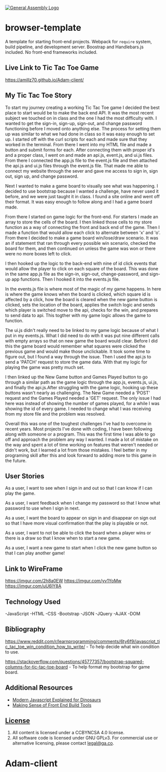 [![General Assembly Logo](https://camo.githubusercontent.com/1a91b05b8f4d44b5bbfb83abac2b0996d8e26c92/687474703a2f2f692e696d6775722e636f6d2f6b6538555354712e706e67)](https://generalassemb.ly/education/web-development-immersive)

# browser-template

A template for starting front-end projects. Webpack for `require` system, build
pipeline, and development server. Boostrap and Handlebars.js included. No
front-end frameworks included.

## Live Link to Tic Tac Toe Game

https://amillz70.github.io/Adam-client/

## My Tic Tac Toe Story
To start my journey creating a working Tic Tac Toe game I decided the best place to start would be to make the back end API. It was the most recent subject we touched on in class and the one I had the most difficulty with. I wanted to get the sign-in, sign-up, sign-out, and change password functioning before I moved onto anything else. The process for setting them up was similar to what we had done in class so it was easy enough to set up. I started off with the curl scripts for each and made sure that they worked in the terminal. From there I went into my HTML file and made a button and submit forms for each. After connecting them with proper id's and a proper class, I went on and made an api.js, event.js, and ui.js files. From there I connected the app.js file to the event.js file and then attached the api.js and ui.js files through the event.js file. That made me able to connect my website through the sever and gave me access to sign in, sign out, sign up, and change password.

Next I wanted to make a game board to visually see what was happening. I decided to use bootstrap because I wanted a challenge, have never used it before, and we were just taught it in class. I found a site online and went off their format. It was easy enough to follow along and I had a game board made.

From there I started on game logic for the front-end. For starters I made an array to store the cells of the board. I then linked those cells to my store function as a way of connecting the front and back end of the game. Then I made a function that would allow each click to alternate between 'x' and 'o'. From there I decided to make a game board win/lose/draw scenario. It was an if statement that ran through every possible win scenario, checked the board for them, and then continued on unless the game was won or there were no more boxes left to click.

I then hooked up the logic to the back-end with nine of id click events that would allow the player to click on each square of the board. This was done in the same app.js file as the sign-in, sign-out, change-password, and sign-up app functions. Then I hooked it into the events.js file.

In the events.js file is where most of the magic of my game happens. In here is where the game knows when the board is clicked, which square id is affected by a click, how the board is cleared when the new game button is clicked, sets the location of the board, applies the switch logic and sends which player is switched move to the api, checks for the win, and prepares to send data to api. This togther with my game logic allows the game to function.

The ui.js didn't really need to be linked to my game logic because of what I put in my events.js. What I did need to do with it was put nine different calls with empty arrays so that on new game the board would clear. Before I did this the game board would remember what squares were clicked the previous game and would make those unclickable. It took some time to figure out, but I found a way through the issue. Then I used the api.js to send a 'PATCH' request to store the game data. With that my logic for playing the game was pretty much set.

I then linked up the New Game button and Games Played button to go through a similar path as the game logic through the app.js, events.js, ui.js, and finally the api.js.After struggling with the game logic, hooking up these buttons wasn't nearly as challenging. The New Game needed a 'POST' request and the Games Played needed a 'GET' request. The only issue I had here was instead of showing the number of games played, for a while I was showing the id of every game. I needed to change what I was receiving from my store file and the problem was resolved.

Overall this was one of the toughest challenges I've had to overcome in recent years. Most projects I've done with coding, I have been following along with someone or a program. This was the first time I was able to go off and approach the problem any way I wanted. I made a lot of mistake on the way and spent a lot of time working on features that weren't needed or didn't work, but I learned a lot from those mistakes. I feel better in my programing skill after this and look forward to adding more to this game in the future.

## User Stories
As a user, I want to see when I sign in and out so that I can know if I can play the game.

As a user, I want feedback when I change my password so that I know what password to use when I sign in next.

As a user, I want the board to appear on sign in and disappear on sign out so that I have more visual confirmation that the play is playable or not.

As a user, I want to not be able to click the board when a player wins or there is a draw so that I know when to start a new game.

As a user, I want a new game to start when I click the new game button so that I can play another game!


## Link to WireFrame
https://imgur.com/2h8a0EW
https://imgur.com/yv1YoMw
https://imgur.com/uU6IY8A

## Technology Used
-JavaScript
-HTML
-CSS
-Bootstrap
-JSON
-JQuery
-AJAX
-DOM

## Bibliography
https://www.reddit.com/r/learnprogramming/comments/6ty6f9/javascript_tic_tac_toe_win_condition_how_to_write/ - To help decide what win condition to use.

https://stackoverflow.com/questions/45777357/bootstrap-squared-columns-for-tic-tac-toe-board - To help format my bootstrap for game board.

## Additional Resources

- [Modern Javascript Explained for Dinosaurs](https://medium.com/@peterxjang/modern-javascript-explained-for-dinosaurs-f695e9747b70)
- [Making Sense of Front End Build Tools](https://medium.freecodecamp.org/making-sense-of-front-end-build-tools-3a1b3a87043b)

## [License](LICENSE)

1. All content is licensed under a CC­BY­NC­SA 4.0 license.
1. All software code is licensed under GNU GPLv3. For commercial use or
    alternative licensing, please contact legal@ga.co.
# Adam-client
